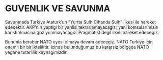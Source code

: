 # GUVENLIK VE SAVUNMA 

Savunmada Turkiye Ataturk’un “Yurtta Sulh Cihanda Sulh” ilkesi ile hareket edecektir. AKP’nin yaptigi bir yanlisi tekrarlamayacagiz; yani komsularimizin karistirilmasina goz yummayacagiz. Pragmatist degil ilkeli hareket edecegiz.

Bununla beraber NATO uyesi olmaya devam edecegiz. NATO Turkiye icin onemli bir birlikteliktir. Icinde bulunduğumuz bu kararsiz bölgede NATO yegane tutarlilik kaynagimizdir.

